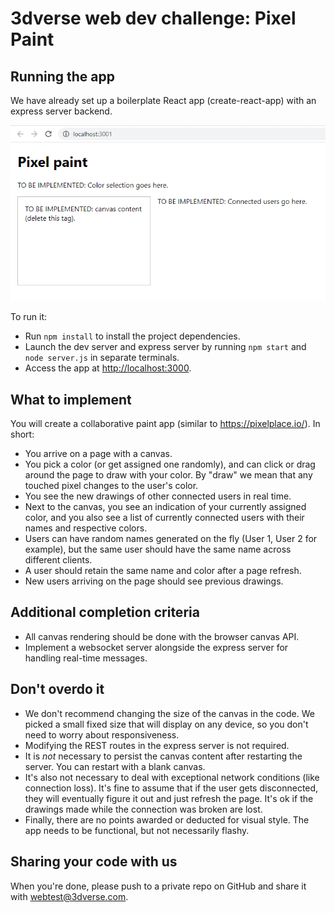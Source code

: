 # 3dverse web dev challenge: Pixel Paint
 
## Running the app

We have already set up a boilerplate React app (create-react-app) with an express server backend.

![screenshot](screenshot.png)

To run it:

- Run `npm install` to install the project dependencies.
- Launch the dev server and express server by running `npm start` and `node server.js` in separate terminals.
- Access the app at [http://localhost:3000](http://localhost:3000).

## What to implement

You will create a collaborative paint app (similar to https://pixelplace.io/). In short:

- You arrive on a page with a canvas.
- You pick a color (or get assigned one randomly), and can click or drag around the page to draw with your color. By "draw" we mean that any touched pixel changes to the user's color.
- You see the new drawings of other connected users in real time.
- Next to the canvas, you see an indication of your currently assigned color, and you also see a list of currently connected users with their names and respective colors.
- Users can have random names generated on the fly (User 1, User 2 for example), but the same user should have the same name across different clients.
- A user should retain the same name and color after a page refresh.
- New users arriving on the page should see previous drawings.

## Additional completion criteria 

- All canvas rendering should be done with the browser canvas API.
- Implement a websocket server alongside the express server for handling real-time messages.

## Don't overdo it

- We don't recommend changing the size of the canvas in the code. We picked a small fixed size that will display on any device, so you don't need to worry about responsiveness.
- Modifying the REST routes in the express server is not required.
- It is *not* necessary to persist the canvas content after restarting the server. You can restart with a blank canvas.
- It's also not necessary to deal with exceptional network conditions (like connection loss). It's fine to assume that if the user gets disconnected, they will eventually figure it out and just refresh the page. It's ok if the drawings made while the connection was broken are lost.
- Finally, there are no points awarded or deducted for visual style. The app needs to be functional, but not necessarily flashy.

## Sharing your code with us

When you're done, please push to a private repo on GitHub and share it with webtest@3dverse.com.
